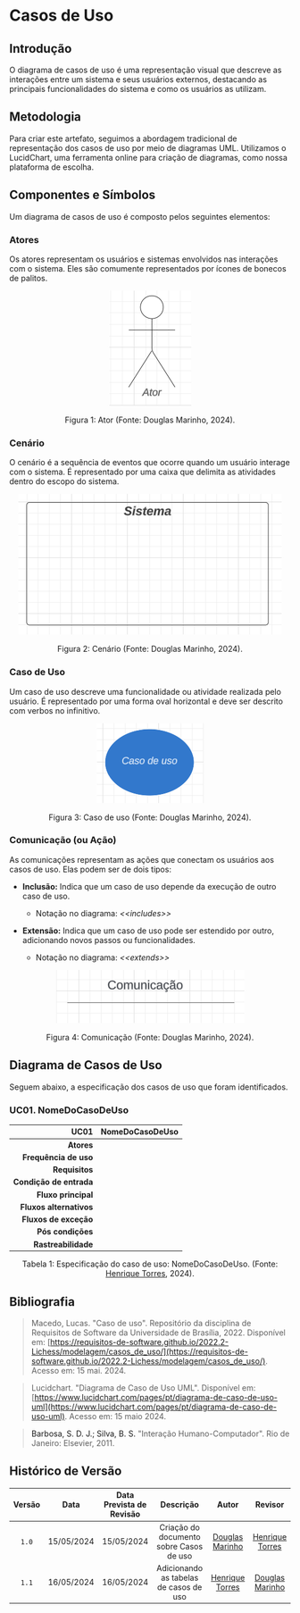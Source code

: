 # Casos de Uso

## <a>Introdução</a>

O diagrama de casos de uso é uma representação visual que descreve as interações entre um sistema e seus usuários externos, destacando as principais funcionalidades do sistema e como os usuários as utilizam.

## <a>Metodologia</a>

Para criar este artefato, seguimos a abordagem tradicional de representação dos casos de uso por meio de diagramas UML. Utilizamos o LucidChart, uma ferramenta online para criação de diagramas, como nossa plataforma de escolha.

## <a>Componentes e Símbolos</a>

Um diagrama de casos de uso é composto pelos seguintes elementos:

### <a>Atores</a>

Os atores representam os usuários e sistemas envolvidos nas interações com o sistema. Eles são comumente representados por ícones de bonecos de palitos.

<p align="center">
  <img src="https://github.com/Requisitos-de-Software/2024.1-DiarioOficialdaUniao/blob/main/docs/modelagem/images/ator-uml.png?raw=true" alt="Ator" />
</p>
<div style="text-align: center">
<p> Figura 1: Ator (Fonte: Douglas Marinho, 2024).</p>
</div>

### <a>Cenário</a>

O cenário é a sequência de eventos que ocorre quando um usuário interage com o sistema. É representado por uma caixa que delimita as atividades dentro do escopo do sistema.

<p align="center">
  <img src="https://github.com/Requisitos-de-Software/2024.1-DiarioOficialdaUniao/blob/main/docs/modelagem/images/container-uml.png?raw=true" alt="Cenário" />
</p>
<div style="text-align: center">
<p> Figura 2: Cenário (Fonte: Douglas Marinho, 2024).</p>
</div>

### <a>Caso de Uso</a>

Um caso de uso descreve uma funcionalidade ou atividade realizada pelo usuário. É representado por uma forma oval horizontal e deve ser descrito com verbos no infinitivo.

<p align="center">
  <img src="https://github.com/Requisitos-de-Software/2024.1-DiarioOficialdaUniao/blob/main/docs/modelagem/images/usecase-uml.png?raw=true" alt="Casos de Uso" />
</p>
<div style="text-align: center">
<p> Figura 3: Caso de uso (Fonte: Douglas Marinho, 2024).</p>
</div>

### <a>Comunicação (ou Ação)</a>

As comunicações representam as ações que conectam os usuários aos casos de uso. Elas podem ser de dois tipos:

- **Inclusão:** Indica que um caso de uso depende da execução de outro caso de uso.
  
  - Notação no diagrama: *<<includes\>\>*
  
- **Extensão:** Indica que um caso de uso pode ser estendido por outro, adicionando novos passos ou funcionalidades.
  
  - Notação no diagrama: *<<extends\>\>*

<p align="center">
  <img src="https://github.com/Requisitos-de-Software/2024.1-DiarioOficialdaUniao/blob/main/docs/modelagem/images/action-uml.png?raw=true" alt="Comunicação" />
</p>
<div style="text-align: center">
<p> Figura 4: Comunicação (Fonte: Douglas Marinho, 2024).</p>
</div>

## <a>Diagrama de Casos de Uso</a>

<!-- ![Figura 5: Diagrama de casos de uso (Fonte: Douglas Marinho, 2024).](images/usecase-diagram-v2.png)
<div style="text-align: center">
<p> Figura 5: Diagrama de casos de uso 2ª versão. <a href="../images/usecase-diagram-v1.png"> 1ª versão</a>. (Fonte: Douglas Marinho, 2024).</p>
</div> -->

Seguem abaixo, a especificação dos casos de uso que foram identificados.

### UC01. NomeDoCasoDeUso

| UC01 | NomeDoCasoDeUso |
| -: | :- |
| **Atores** | |
| **Frequência de uso** | |
| **Requisitos** | |
| **Condição de entrada** | |
| **Fluxo principal** | |
| **Fluxos alternativos** | |
| **Fluxos de exceção** | |
| **Pós condições** | |
| **Rastreabilidade** | |

<div style="text-align: center">
<p> Tabela 1: Especificação do caso de uso: NomeDoCasoDeUso. (Fonte: <a href="https://github.com/henriqtorresl" target="_blank">Henrique Torres</a>, 2024).</p>
</div>

## <a>Bibliografia</a>

> Macedo, Lucas. "Caso de uso". Repositório da disciplina de Requisitos de Software da Universidade de Brasília, 2022. Disponível em: [https://requisitos-de-software.github.io/2022.2-Lichess/modelagem/casos_de_uso/](https://requisitos-de-software.github.io/2022.2-Lichess/modelagem/casos_de_uso/). Acesso em: 15 mai. 2024.

> Lucidchart. "Diagrama de Caso de Uso UML". Disponível em: [https://www.lucidchart.com/pages/pt/diagrama-de-caso-de-uso-uml](https://www.lucidchart.com/pages/pt/diagrama-de-caso-de-uso-uml). Acesso em: 15 maio 2024.

> <a>Barbosa, S. D. J.; Silva, B. S.</a> "Interação Humano-Computador". Rio de Janeiro: Elsevier, 2011.


## <a>Histórico de Versão</a>

|Versão|Data|Data Prevista de Revisão|Descrição|Autor|Revisor|
| :------: | :----------: |:-----------: | :-----------: | :---------: |:---------: |
|`1.0`|15/05/2024|15/05/2024| Criação do documento sobre Casos de uso | [Douglas Marinho](https://github.com/M4RINH0)|[Henrique Torres](https://github.com/henriqtorresl)|
|`1.1`|16/05/2024|16/05/2024| Adicionando as tabelas de casos de uso | [Henrique Torres](https://github.com/henriqtorresl) | [Douglas Marinho](https://github.com/M4RINH0) |